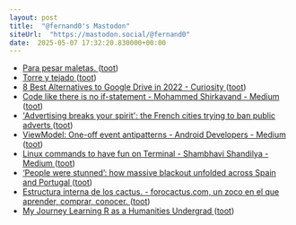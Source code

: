 ```yaml
---
layout: post
title:  "@fernand0's Mastodon"
siteUrl:  "https://mastodon.social/@fernand0"
date:  2025-05-07 17:32:20.830000+00:00
---
```

*  [Para pesar maletas. ](https://avecesunafoto.wordpress.com/2025/05/06/para-pesar-maletas) ([toot](https://mastodon.social/@fernand0/114467742733212087))
*  [Torre y tejado ](https://www.flickr.com/photos/fernand0/54478448337) ([toot](https://mastodon.social/@fernand0/114467740142714833))
*  [8 Best Alternatives to Google Drive in 2022 - Curiosity ](https://blog.curiosity.ai/8-best-alternatives-to-google-drive-in-2022-9736c060de9) ([toot](https://mastodon.social/@fernand0/114467675352925964))
*  [Code like there is no if-statement - Mohammed Shirkavand - Medium ](https://medium.com/@shirkavand/code-like-there-is-no-if-statement-36ca170c2b9) ([toot](https://mastodon.social/@fernand0/114467440689257392))
*  ['Advertising breaks your spirit': the French cities trying to ban public adverts ](https://www.theguardian.com/cities/2019/dec/23/advertising-breaks-your-spirit-the-french-cities-trying-to-ban-public-advert) ([toot](https://mastodon.social/@fernand0/114467336665397116))
*  [ViewModel: One-off event antipatterns - Android Developers - Medium ](https://medium.com/androiddevelopers/viewmodel-one-off-event-antipatterns-16a1da869b9) ([toot](https://mastodon.social/@fernand0/114467028741390121))
*  [Linux commands to have fun on Terminal - Shambhavi Shandilya - Medium ](https://shambhavishandilya.medium.com/linux-commands-to-have-fun-on-terminal-2df8da483d5) ([toot](https://mastodon.social/@fernand0/114466835473269311))
*  [‘People were stunned’: how massive blackout unfolded across Spain and Portugal ](https://www.theguardian.com/world/2025/apr/28/people-were-stunned-spaniards-caught-unawares-by-power-outag) ([toot](https://mastodon.social/@fernand0/114466457131009768))
*  [Estructura interna de los cactus. - forocactus.com, un zoco en el que aprender, comprar, conocer. ](https://www.forocactus.com/viewtopic.php?t=1693) ([toot](https://mastodon.social/@fernand0/114466356619747383))
*  [My Journey Learning R as a Humanities Undergrad ](https://www.codingthepast.com/2025/04/22/How-I-learned-R.htm) ([toot](https://mastodon.social/@fernand0/114466157667315835))
